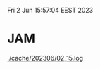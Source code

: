 Fri  2 Jun 15:57:04 EEST 2023
# JAM
<a href='./cache/202306/02_15.log'>./cache/202306/02_15.log</a>
